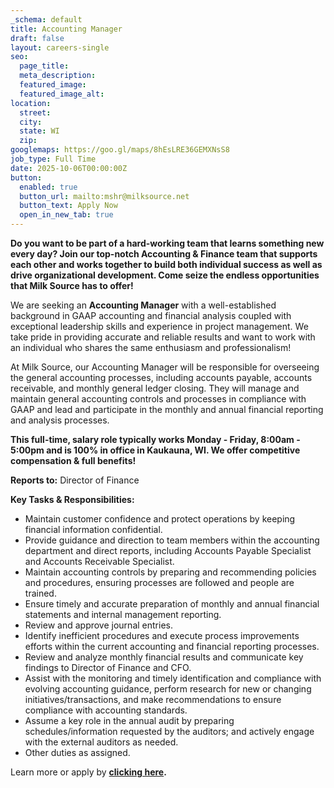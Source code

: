 ```yaml
---
_schema: default
title: Accounting Manager
draft: false
layout: careers-single
seo:
  page_title:
  meta_description:
  featured_image:
  featured_image_alt:
location:
  street:
  city:
  state: WI
  zip:
googlemaps: https://goo.gl/maps/8hEsLRE36GEMXNsS8
job_type: Full Time
date: 2025-10-06T00:00:00Z
button:
  enabled: true
  button_url: mailto:mshr@milksource.net
  button_text: Apply Now
  open_in_new_tab: true
---
```

**Do you want to be part of a hard-working team that learns something new every day? Join our top-notch Accounting & Finance team that supports each other and works together to build both individual success as well as drive organizational development. Come seize the endless opportunities that Milk Source has to offer!**

We are seeking an **Accounting Manager** with a well-established background in GAAP accounting and financial analysis coupled with exceptional leadership skills and experience in project management. We take pride in providing accurate and reliable results and want to work with an individual who shares the same enthusiasm and professionalism!

At Milk Source, our Accounting Manager will be responsible for overseeing the general accounting processes, including accounts payable, accounts receivable, and monthly general ledger closing. They will manage and maintain general accounting controls and processes in compliance with GAAP and lead and participate in the monthly and annual financial reporting and analysis processes.

**This full-time, salary role typically works Monday - Friday, 8:00am - 5:00pm and is 100% in office in Kaukauna, WI. We offer competitive compensation & full benefits!**

**Reports to:** Director of Finance

**Key Tasks & Responsibilities:**

* Maintain customer confidence and protect operations by keeping financial information confidential.
* Provide guidance and direction to team members within the accounting department and direct reports, including Accounts Payable Specialist and Accounts Receivable Specialist.
* Maintain accounting controls by preparing and recommending policies and procedures, ensuring processes are followed and people are trained.
* Ensure timely and accurate preparation of monthly and annual financial statements and internal management reporting.
* Review and approve journal entries.
* Identify inefficient procedures and execute process improvements efforts within the current accounting and financial reporting processes.
* Review and analyze monthly financial results and communicate key findings to Director of Finance and CFO.
* Assist with the monitoring and timely identification and compliance with evolving accounting guidance, perform research for new or changing initiatives/transactions, and make recommendations to ensure compliance with accounting standards.
* Assume a key role in the annual audit by preparing schedules/information requested by the auditors; and actively engage with the external auditors as needed.
* Other duties as assigned.

Learn more or apply by <a href="https://www.indeed.com/job/accounting-manager-724ef008acb41bb8" title="Apply Now" target="_blank" rel="noreferrer nofollow noopener"><strong>clicking here</strong></a>**.**